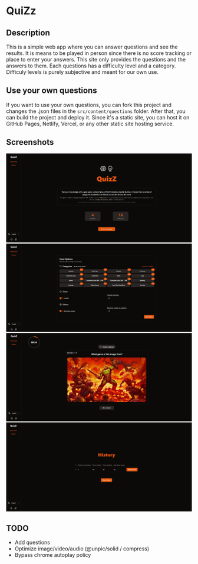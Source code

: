 # QuiZz

## Description

This is a simple web app where you can answer questions and see the results. It is means to be played in person since there is no score tracking or place to enter your answers. This site only provides the questions and the answers to them. Each questions has a difficulty level and a category. Difficuly levels is purely subjective and meant for our own use.

## Use your own questions

If you want to use your own questions, you can fork this project
and changes the .json files in the `src/content/questions` folder.
After that, you can build the project and deploy it. Since it's a static site, you can host it on GitHub Pages, Netlify, Vercel, or any other static site hosting service.

## Screenshots

![Main](screenshots/main.jpg)
![Options](screenshots/options.jpg)
![Question](screenshots/question.jpg)
![History](screenshots/history.jpg)

## TODO

- Add questions
- Optimize image/video/audio (@unpic/solid / compress)
- Bypass chrome autoplay policy
